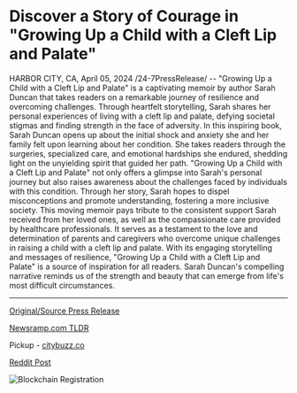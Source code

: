 # Discover a Story of Courage in "Growing Up a Child with a Cleft Lip and Palate"

HARBOR CITY, CA, April 05, 2024 /24-7PressRelease/ -- "Growing Up a Child with a Cleft Lip and Palate" is a captivating memoir by author Sarah Duncan that takes readers on a remarkable journey of resilience and overcoming challenges. Through heartfelt storytelling, Sarah shares her personal experiences of living with a cleft lip and palate, defying societal stigmas and finding strength in the face of adversity.  In this inspiring book, Sarah Duncan opens up about the initial shock and anxiety she and her family felt upon learning about her condition. She takes readers through the surgeries, specialized care, and emotional hardships she endured, shedding light on the unyielding spirit that guided her path. "Growing Up a Child with a Cleft Lip and Palate" not only offers a glimpse into Sarah's personal journey but also raises awareness about the challenges faced by individuals with this condition. Through her story, Sarah hopes to dispel misconceptions and promote understanding, fostering a more inclusive society.  This moving memoir pays tribute to the consistent support Sarah received from her loved ones, as well as the compassionate care provided by healthcare professionals. It serves as a testament to the love and determination of parents and caregivers who overcome unique challenges in raising a child with a cleft lip and palate.  With its engaging storytelling and messages of resilience, "Growing Up a Child with a Cleft Lip and Palate" is a source of inspiration for all readers. Sarah Duncan's compelling narrative reminds us of the strength and beauty that can emerge from life's most difficult circumstances. 

---

[Original/Source Press Release](https://www.24-7pressrelease.com/press-release/509849/discover-a-story-of-courage-in-growing-up-a-child-with-a-cleft-lip-and-palate)
                    

[Newsramp.com TLDR](https://newsramp.com/curated-news/inspirational-memoir-sheds-light-on-living-with-a-cleft-lip-and-palate/6fe047c6009effe64c2b5feee94418fa) 


Pickup - [citybuzz.co](https://citybuzz.co/2024/04/05/inspiring-memoir-sheds-light-on-life-with-a-cleft-lip-and-palate)
 



[Reddit Post](https://www.reddit.com/r/HealthCareNewsInfo/comments/1bwbuxy/inspirational_memoir_sheds_light_on_living_with_a/) 



![Blockchain Registration](https://cdn.newsramp.app/24-7PressRelease/qrcode/244/5/healWvi7.webp)